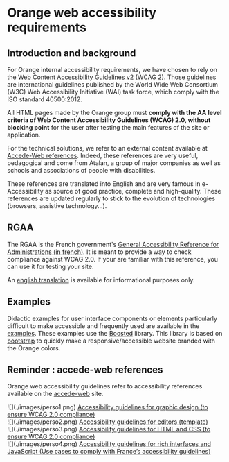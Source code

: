 # Orange web accessibility requirements
<script>$(document).ready(function () {
    setBreadcrumb([{"label":"All requirements"}]);
});</script>
## Introduction and background

For Orange internal accessibility requirements, we have chosen to rely on the [Web Content Accessibility Guidelines v2](https://www.w3.org/TR/WCAG20/) (WCAG 2). Those guidelines are international guidelines published by the World Wide Web Consortium (W3C) Web Accessibility Initiative (WAI) task force, which comply with the ISO standard 40500:2012.

All HTML pages made by the Orange group must **comply with the AA level criteria of Web Content Accessibility Guidelines (WCAG) 2.0, without blocking point** for the user after testing the main features of the site or application.

For the technical solutions, we refer to an external content available at [Accede-Web references](http://wiki.accede-web.com/en/home). Indeed, these references are very useful, pedagogical and come from Atalan, a group of major companies as well as schools and associations of people with disabilities.

These references are translated into English and are very famous in e-Accessibility as source of good practice, complete and high-quality. These references are updated regularly to stick to the evolution of technologies (browsers, assistive technology...).

## RGAA

The RGAA is the French government's [General Accessibility Reference for Administrations (in french)](http://references.modernisation.gouv.fr/referentiel/). It is meant to provide a way to check compliance against WCAG 2.0.
If your are familiar with this reference, you can use it for testing your site.

An [english translation](http://disic.github.io/rgaa_referentiel_en/RGAA3.0_Criteria_English_version_v1.html) is available for informational purposes only. 

## Examples

Didactic examples for user interface components or elements particularly difficult to make accessible and frequently used are available in the [examples](./exemples.html).
These examples use the [Boosted](http://boosted.orange.com/) library. This library is based on [bootstrap](http://getbootstrap.com/) to quickly make a responsive/accessible website  branded with the Orange colors.

## Reminder : accede-web references

Orange web accessibility guidelines refer to accessibility references available on the [accede-web](http://wiki.accede-web.com/en/) site.

<p class="row">  
    <div class="perso col-sm-12 col-md-6 col-lg-3">
        ![](./images/perso1.png) 
        <a href="http://wiki.accede-web.com/en/notices/graphique-ergonomique" class="btn btn-info">Accessibility guidelines for graphic design (to ensure WCAG 2.0 compliance)</a>
    </div>
    <div class="perso col-sm-12 col-md-6 col-lg-3">
        ![](./images/perso2.png)    
        <a href="http://wiki.accede-web.com/en/notices/contributeurs" class="btn btn-info">Accessibility guidelines for editors (template)</a>
    </div>
    <div class="perso col-sm-12 col-md-6 col-lg-3">
        ![](./images/perso3.png)  
        <a href="http://wiki.accede-web.com/en/notices/html-css" class="btn btn-info">Accessibility guidelines for HTML and CSS (to ensure WCAG 2.0 compliance)</a>
    </div>
    <div class="perso col-sm-12 col-md-6 col-lg-3">
        ![](./images/perso4.png)  
        <a href="http://wiki.accede-web.com/en/notices/interfaces-riches-javascript" class="btn btn-info">Accessibility guidelines for rich interfaces and JavaScript (Use cases to comply with France’s accessibility guidelines)</a>
    </div>      
</p>

<br>&nbsp;
<!--  This file is part of a11y-guidelines | Our vision of mobile & web accessibility guidelines and best practices, with valid/invalid examples.
 Copyright (C) 2016  Orange SA
 See the Creative Commons Legal Code Attribution-ShareAlike 3.0 Unported License for more details (LICENSE file). -->

